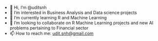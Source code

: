- 👋 Hi, I’m @uditsnh
- 👀 I’m interested in Business Analysis and Data science projects 
- 🌱 I’m currently learning R and Machine Learning
- 💞️ I’m looking to collaborate on R Machine Learning projects and new AI problems pertaining to Financial sector
- 📫 How to reach me: udit.snh@gmail.com

<!---
uditsnh/uditsnh is a ✨ special ✨ repository because its `README.md` (this file) appears on your GitHub profile.
You can click the Preview link to take a look at your changes.
--->
